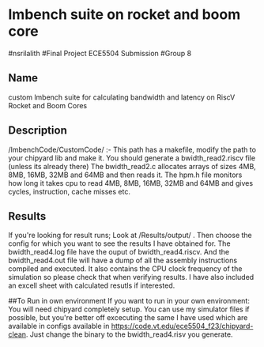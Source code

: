 # lmbench suite on rocket and boom core
#nsrilalith
#Final Project ECE5504 Submission
#Group 8

## Name
custom lmbench suite for calculating bandwidth and latency on RiscV Rocket and Boom Cores

## Description
/lmbenchCode/CustomCode/ :- This path has a makefile, modify the path to your chipyard lib and make it. You should generate a bwidth_read2.riscv file (unless its already there)
The bwidth_read2.c allocates arrays of sizes 4MB, 8MB, 16MB, 32MB and 64MB and then reads it. The hpm.h file monitors how long it takes cpu to read 4MB, 8MB, 16MB, 32MB and 64MB and gives cycles, instruction, cache misses etc.

## Results
If you're looking for result runs;
Look at /Results/output/ . Then choose the config for which you want to see the results I have obtained for. The bwidth_read4.log file have the ouput of bwidth_read4.riscv. And the bwidth_read4.out file will have a dump of all the assembly instructions compiled and executed. It also contains the CPU clock frequency of the simulation so please check that when verifying results.
I have also included an excell sheet with calculated resutls if interested.

##To Run in own environment
If you want to run in your own environment:
You will need chipyard completely setup. You can use my simulator files if possible, but you're better off excecuting the same I have used which are available in configs available in https://code.vt.edu/ece5504_f23/chipyard-clean. Just change the binary to the bwidth_read4.risv you generate.


